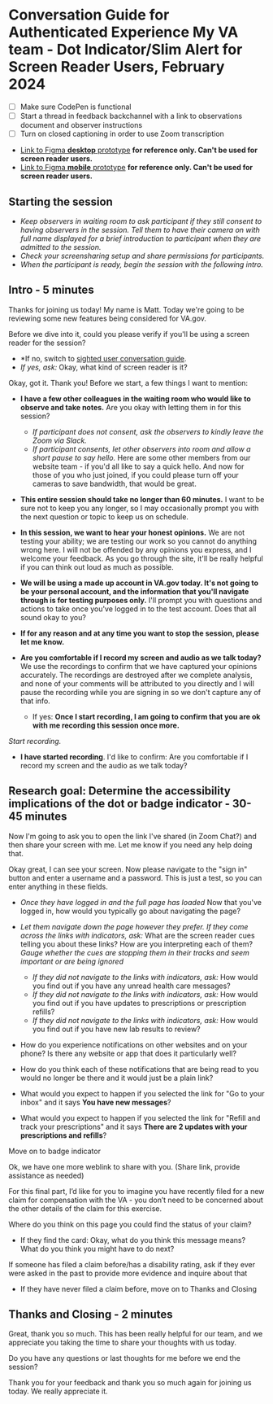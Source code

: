 # Conversation Guide for Authenticated Experience My VA team - Dot Indicator/Slim Alert for Screen Reader Users, February 2024

- [ ] Make sure CodePen is functional
- [ ] Start a thread in feedback backchannel with a link to observations document and observer instructions
- [ ] Turn on closed captioning in order to use Zoom transcription

- [Link to Figma __desktop__ prototype](https://www.figma.com/proto/15yOY4VEzitxm5tRMDiAzz/My-VA?type=design&node-id=196-26640&t=cDBQ1pG5noiJPEC5-1&scaling=scale-down-width&page-id=196%3A26639&mode=design)  __for reference only. Can't be used for screen reader users.__
- [Link to Figma __mobile__ prototype](https://www.figma.com/proto/15yOY4VEzitxm5tRMDiAzz/My-VA?type=design&node-id=222-2228&t=Ly98ZWGK70aAsDJk-1&scaling=min-zoom&page-id=196%3A26639&starting-point-node-id=222%3A2228&show-proto-sidebar=1&mode=design) __for reference only. Can't be used for screen reader users.__


## Starting the session
- _Keep observers in waiting room to ask participant if they still consent to having observers in the session. Tell them to have their camera on with full name displayed for a brief introduction to participant when they are admitted to the session._
- _Check your screensharing setup and share permissions for participants._
- _When the participant is ready, begin the session with the following intro._

## Intro - 5 minutes

Thanks for joining us today! My name is Matt. Today we're going to be reviewing some new features being considered for VA.gov.

Before we dive into it, could you please verify if you'll be using a screen reader for the session?
- *If no, switch to [sighted user conversation guide](https://github.com/department-of-veterans-affairs/va.gov-team/blob/master/products/identity-personalization/onsite-notifications/dot-indicator/research/dot-indicator-convo-guide.md).
- *If yes, ask:* Okay, what kind of screen reader is it?

Okay, got it. Thank you! Before we start, a few things I want to mention:

- **I have a few other colleagues in the waiting room who would like to observe and take notes.** Are you okay with letting them in for this session?
	- _If participant does not consent, ask the observers to kindly leave the Zoom via Slack._
	- _If participant consents, let other observers into room and allow a short pause to say hello._ Here are some other members from our website team - if you'd all like to say a quick hello. And now for those of you who just joined, if you could please turn off your cameras to save bandwidth, that would be great.
 
- **This entire session should take no longer than 60 minutes.** I want to be sure not to keep you any longer, so I may occasionally prompt you with the next question or topic to keep us on schedule.

- **In this session, we want to hear your honest opinions.** We are not testing your ability; we are testing our work so you cannot do anything wrong here. I will not be offended by any opinions you express, and I welcome your feedback. As you go through the site, it'll be really helpful if you can think out loud as much as possible.
  
- **We will be using a made up account in VA.gov today. It's not going to be your personal account, and the information that you'll navigate through is for testing purposes only.** I'll prompt you with questions and actions to take once you've logged in to the test account. Does that all sound okay to you?
 
- **If for any reason and at any time you want to stop the session, please let me know.**
  
- **Are you comfortable if I record my screen and audio as we talk today?** We use the recordings to confirm that we have captured your opinions accurately. The recordings are destroyed after we complete analysis, and none of your comments will be attributed to you directly and I will pause the recording while you are signing in so we don't capture any of that info.
  - If yes: **Once I start recording, I am going to confirm that you are ok with me recording this session once more.**

*Start recording.*

- **I have started recording**. I'd like to confirm: Are you comfortable if I record my screen and the audio as we talk today?

## Research goal: Determine the accessibility implications of the dot or badge indicator - 30-45 minutes

Now I'm going to ask you to open the link I've shared (in Zoom Chat?) and then share your screen with me. Let me know if you need any help doing that.

Okay great, I can see your screen. Now please navigate to the "sign in" button and enter a username and a password. This is just a test, so you can enter anything in these fields. 

- *Once they have logged in and the full page has loaded* Now that you've logged in, how would you typically go about navigating the page?

- *Let them navigate down the page however they prefer. If they come across the links with indicators, ask:* What are the screen reader cues telling you about these links? How are you interpreting each of them? *Gauge whether the cues are stopping them in their tracks and seem important or are being ignored*
	- *If they did not navigate to the links with indicators, ask:* How would you find out if you have any unread health care messages?
   	- *If they did not navigate to the links with indicators, ask:* How would you find out if you have updates to prescriptions or prescription refills?
	- *If they did not navigate to the links with indicators, ask:* How would you find out if you have new lab results to review?

- How do you experience notifications on other websites and on your phone? Is there any website or app that does it particularly well?
  
- How do you think each of these notifications that are being read to you would no longer be there and it would just be a plain link?

- What would you expect to happen if you selected the link for "Go to your inbox" and it says **You have new messages**?

- What would you expect to happen if you selected the link for "Refill and track your prescriptions" and it says **There are 2 updates with your prescriptions and refills**?

Move on to badge indicator

Ok, we have one more weblink to share with you. (Share link, provide assistance as needed)

For this final part, I’d like for you to imagine you have recently filed for a new claim for compensation with the VA - you don’t need to be concerned about the other details of the claim for this exercise.

Where do you think on this page you could find the status of your claim?

   -  If they find the card: Okay, what do you think this message means? What do you think you might have to do next?

If someone has filed a claim before/has a disability rating, ask if they ever were asked in the past to provide more evidence and inquire about that

- If they have never filed a claim before, move on to Thanks and Closing

## Thanks and Closing - 2 minutes

Great, thank you so much. This has been really helpful for our team, and we appreciate you taking the time to share your thoughts with us today. 

Do you have any questions or last thoughts for me before we end the session?

Thank you for your feedback and thank you so much again for joining us today. We really appreciate it.
